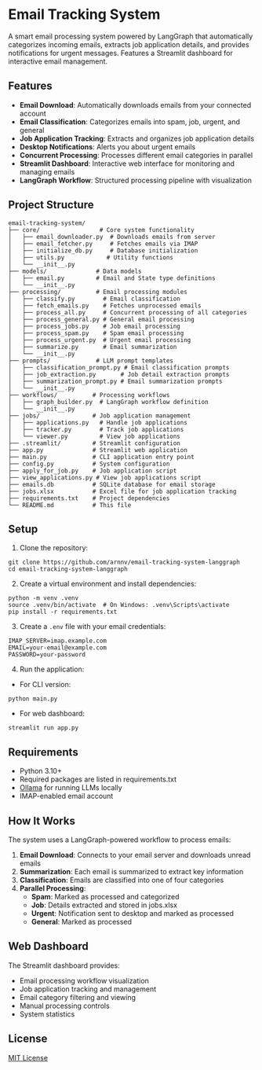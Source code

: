 # Email Tracking System

A smart email processing system powered by LangGraph that automatically categorizes incoming emails, extracts job application details, and provides notifications for urgent messages. Features a Streamlit dashboard for interactive email management.

## Features

- **Email Download**: Automatically downloads emails from your connected account
- **Email Classification**: Categorizes emails into spam, job, urgent, and general
- **Job Application Tracking**: Extracts and organizes job application details
- **Desktop Notifications**: Alerts you about urgent emails
- **Concurrent Processing**: Processes different email categories in parallel
- **Streamlit Dashboard**: Interactive web interface for monitoring and managing emails
- **LangGraph Workflow**: Structured processing pipeline with visualization

## Project Structure

```
email-tracking-system/
├── core/                 # Core system functionality
│   ├── email_downloader.py  # Downloads emails from server
│   ├── email_fetcher.py     # Fetches emails via IMAP
│   ├── initialize_db.py     # Database initialization
│   ├── utils.py            # Utility functions
│   └── __init__.py
├── models/              # Data models
│   ├── email.py         # Email and State type definitions
│   └── __init__.py
├── processing/          # Email processing modules
│   ├── classify.py        # Email classification
│   ├── fetch_emails.py    # Fetches unprocessed emails
│   ├── process_all.py     # Concurrent processing of all categories
│   ├── process_general.py # General email processing
│   ├── process_jobs.py    # Job email processing
│   ├── process_spam.py    # Spam email processing
│   ├── process_urgent.py  # Urgent email processing
│   ├── summarize.py       # Email summarization
│   └── __init__.py
├── prompts/             # LLM prompt templates
│   ├── classification_prompt.py # Email classification prompts
│   ├── job_extraction.py       # Job detail extraction prompts
│   ├── summarization_prompt.py # Email summarization prompts
│   └── __init__.py
├── workflows/          # Processing workflows
│   ├── graph_builder.py  # LangGraph workflow definition
│   └── __init__.py
├── jobs/               # Job application management
│   ├── applications.py   # Handle job applications
│   ├── tracker.py        # Track job applications
│   └── viewer.py         # View job applications
├── .streamlit/         # Streamlit configuration
├── app.py              # Streamlit web application
├── main.py             # CLI application entry point
├── config.py           # System configuration
├── apply_for_job.py    # Job application script
├── view_applications.py # View job applications script
├── emails.db           # SQLite database for email storage
├── jobs.xlsx           # Excel file for job application tracking
├── requirements.txt    # Project dependencies
└── README.md           # This file
```

## Setup

1. Clone the repository:
```
git clone https://github.com/arnnv/email-tracking-system-langgraph
cd email-tracking-system-langgraph
```

2. Create a virtual environment and install dependencies:
```
python -m venv .venv
source .venv/bin/activate  # On Windows: .venv\Scripts\activate
pip install -r requirements.txt
```

3. Create a `.env` file with your email credentials:
```
IMAP_SERVER=imap.example.com
EMAIL=your-email@example.com
PASSWORD=your-password
```

4. Run the application:

- For CLI version:
```
python main.py
```

- For web dashboard:
```
streamlit run app.py
```

## Requirements

- Python 3.10+
- Required packages are listed in requirements.txt
- [Ollama](https://ollama.ai/) for running LLMs locally
- IMAP-enabled email account

## How It Works

The system uses a LangGraph-powered workflow to process emails:

1. **Email Download**: Connects to your email server and downloads unread emails
2. **Summarization**: Each email is summarized to extract key information 
3. **Classification**: Emails are classified into one of four categories
4. **Parallel Processing**:
   - **Spam**: Marked as processed and categorized
   - **Job**: Details extracted and stored in jobs.xlsx
   - **Urgent**: Notification sent to desktop and marked as processed
   - **General**: Marked as processed

## Web Dashboard

The Streamlit dashboard provides:
- Email processing workflow visualization
- Job application tracking and management
- Email category filtering and viewing
- Manual processing controls
- System statistics

## License

[MIT License](LICENSE)
